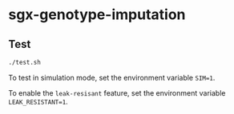 # sgx-genotype-imputation
## Test
```bash
./test.sh
```

To test in simulation mode, set the environment variable `SIM=1`.

To enable the `leak-resisant` feature, set the environment variable `LEAK_RESISTANT=1`.
